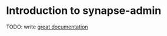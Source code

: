 # Introduction to synapse-admin

TODO: write [great documentation](http://jacobian.org/writing/great-documentation/what-to-write/)
